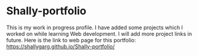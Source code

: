 # Shally-portfolio
This is my work in progress profile. I have added some projects which I worked on while learning Web development. I will add more project links in future. Here is the link to web page for this portfolio: https://shallygarg.github.io/Shally-portfolio/
